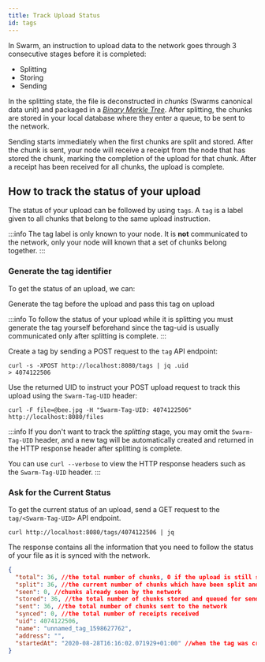 ```yaml
---
title: Track Upload Status
id: tags
---
```


In Swarm, an instruction to upload data to the network goes through 3 consecutive stages before it is completed:

- Splitting
- Storing
- Sending

In the splitting state, the file is deconstructed in *chunks* (Swarms canonical data unit) and packaged in a [*Binary Merkle Tree*](https://en.wikipedia.org/wiki/Merkle_tree). After splitting, the chunks are stored in your local database where they enter a queue, to be sent to the network.

Sending starts immediately when the first chunks are split and stored. After the chunk is sent, your node will receive a receipt from the node that has stored the chunk, marking the completion of the upload for that chunk. After a receipt has been received for all chunks, the upload is complete.

## How to track the status of your upload
The status of your upload can be followed by using `tags`. A `tag` is a label given to all chunks that belong to the same upload instruction. 

:::info
The tag label is only known to your node. It is **not** communicated to the network, only your node will known that a set of chunks belong together.
:::

### Generate the tag identifier
To get the status of an upload, we can:

Generate the tag before the upload and pass this tag on upload

:::info
To follow the status of your upload while it is splitting you must generate the tag yourself beforehand since the tag-uid is usually communicated only after splitting is complete.
:::

Create a tag by sending a POST request to the `tag` API endpoint:

```console
curl -s -XPOST http://localhost:8080/tags | jq .uid
> 4074122506
```

Use the returned UID to instruct your POST upload request to track this upload using the `Swarm-Tag-UID` header:

```console
curl -F file=@bee.jpg -H "Swarm-Tag-UID: 4074122506" http://localhost:8080/files
```

:::info
If you don't want to track the *splitting* stage, you may omit the `Swarm-Tag-UID` header, and a new tag will be automatically created and returned in the HTTP response header after splitting is complete.

You can use `curl --verbose` to view the HTTP response headers such as the `Swarm-Tag-UID` header.
:::

### Ask for the Current Status

To get the current status of an upload, send a GET request to the `tag/<Swarm-Tag-UID>` API endpoint.

```console
curl http://localhost:8080/tags/4074122506 | jq
```

The response contains all the information that you need to follow the status of your file as it is synced with the network.

```json
{
  "total": 36, //the total number of chunks, 0 if the upload is still splitting
  "split": 36, //the current number of chunks which have been split and packed in the Binary Merkle Tree
  "seen": 0, //chunks already seen by the network
  "stored": 36, //the total number of chunks stored and queued for sending (if not seen before)
  "sent": 36, //the total number of chunks sent to the network
  "synced": 0, //the total number of receipts received
  "uid": 4074122506,
  "name": "unnamed_tag_1598627762",
  "address": "",
  "startedAt": "2020-08-28T16:16:02.071929+01:00" //when the tag was created (ISO 8601 format)
}
```